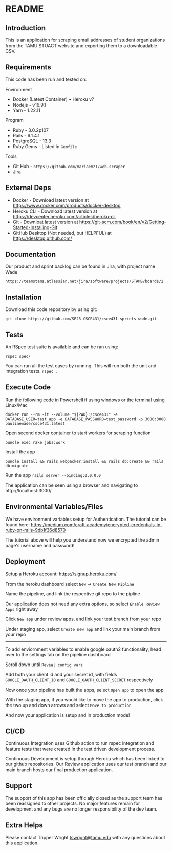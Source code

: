 # README

## Introduction

This is an application for scraping email addresses of student organizations from the TAMU STUACT website and exporting them to a downloadable CSV. 

## Requirements

This code has been run and tested on:

Environment
- Docker (Latest Container)
•	Heroku v?
- Nodejs - v16.9.1
- Yarn - 1.22.11

Program
- Ruby - 3.0.2p107
- Rails - 6.1.4.1
- PostgreSQL - 13.3
- Ruby Gems - Listed in `Gemfile`

Tools
- Git Hub - `https://github.com/mariaem21/web-scraper`
- Jira

## External Deps

- Docker - Download latest version at https://www.docker.com/products/docker-desktop
- Heroku CLI - Download latest version at https://devcenter.heroku.com/articles/heroku-cli
- Git - Downloat latest version at https://git-scm.com/book/en/v2/Getting-Started-Installing-Git
- GitHub Desktop (Not needed, but HELPFUL) at https://desktop.github.com/

## Documentation

Our product and sprint backlog can be found in Jira, with project name Wade

`https://teamstams.atlassian.net/jira/software/projects/STAMS/boards/2`

## Installation

Download this code repository by using git:

`git clone https://github.com/SP23-CSCE431/csce431-sprints-wade.git`


## Tests

An RSpec test suite is available and can be ran using:

`rspec spec/`

You can run all the test cases by running. This will run both the unit and integration tests.
`rspec .`

## Execute Code

Run the following code in Powershell if using windows or the terminal using Linux/Mac

`docker run --rm -it --volume "${PWD}:/csce431" -e DATABASE_USER=test_app -e DATABASE_PASSWORD=test_password -p 3000:3000 paulinewade/csce431:latest`

Open second docker container to start workers for scraping function

`bundle exec rake jobs:work`

Install the app

`bundle install && rails webpacker:install && rails db:create && rails db:migrate`

Run the app
`rails server --binding:0.0.0.0`


The application can be seen using a browser and navigating to http://localhost:3000/


## Environmental Variables/Files

We have environment variables setup for Authentication. The tutorial can be found here: https://medium.com/craft-academy/encrypted-credentials-in-ruby-on-rails-9db1f36d8570

The tutorial above will help you understand now we encrypted the admin page's username and password!


## Deployment

Setup a Heroku account: https://signup.heroku.com/

From the heroku dashboard select `New` -> `Create New Pipline`

Name the pipeline, and link the respective git repo to the pipline

Our application does not need any extra options, so select `Enable Review Apps` right away

Click `New app` under review apps, and link your test branch from your repo

Under staging app, select `Create new app` and link your main branch from your repo

--------

To add enviornment variables to enable google oauth2 functionality, head over to the settings tab on the pipeline dashboard

Scroll down until `Reveal config vars`

Add both your client id and your secret id, with fields `GOOGLE_OAUTH_CLIENT_ID` and `GOOGLE_OAUTH_CLIENT_SECRET` respectively

Now once your pipeline has built the apps, select `Open app` to open the app

With the staging app, if you would like to move the app to production, click the two up and down arrows and select `Move to production`

And now your application is setup and in production mode!

## CI/CD

Continuous Integration uses Github action to run rspec integration and feature tests that were created in the test driven development process.

Continuous Development is setup through Heroku which has been linked to our github repositories. Our Review application uses our test branch and our main branch hosts our final production application.

## Support

The support of this app has been officially closed as the support team has been reassigned to other projects. No major features remain for development and any bugs are no longer responsibility of the dev team.

## Extra Helps

Please contact Tripper Wright tswright@tamu.edu with any questions about this application.
